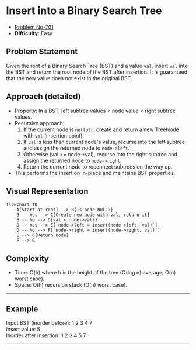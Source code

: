 # Insert into a Binary Search Tree

- [Problem No-701](https://leetcode.com/problems/insert-into-a-binary-search-tree/)
- **Difficulty:** Easy

## Problem Statement

Given the root of a Binary Search Tree (BST) and a value `val`, insert `val` into the BST and return the root node of the BST after insertion. It is guaranteed that the new value does not exist in the original BST.

## Approach (detailed)

- Property: In a BST, left subtree values < node value < right subtree values.
- Recursive approach:
  1. If the current node is `nullptr`, create and return a new TreeNode with `val` (insertion point).
  2. If `val` is less than current node's value, recurse into the left subtree and assign the returned node to `node->left`.
  3. Otherwise (val >= node->val), recurse into the right subtree and assign the returned node to `node->right`.
  4. Return the current node to reconnect subtrees on the way up.
- This performs the insertion in-place and maintains BST properties.

## Visual Representation

```mermaid
flowchart TD
    A[Start at root] --> B{Is node NULL?}
    B -- Yes --> C[Create new node with val, return it]
    B -- No --> D{val < node->val?}
    D -- Yes --> E[`node->left = insert(node->left, val)`]
    D -- No --> F[`node->right = insert(node->right, val)`]
    E --> G[Return node]
    F --> G
```

## Complexity

- Time: O(h) where h is the height of the tree (O(log n) average, O(n) worst case).
- Space: O(h) recursion stack (O(n) worst case).

---

## Example

Input BST (inorder before): 1 2 3 4 7  
Insert value: 5  
Inorder after insertion: 1 2 3 4 5 7

---